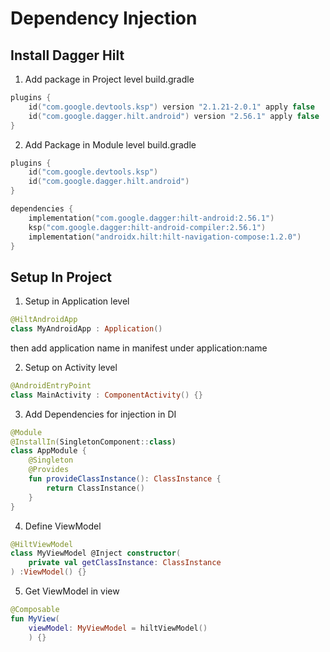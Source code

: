 # Dependency Injection

## Install Dagger Hilt
1. Add package in Project level build.gradle
```kotlin
plugins {
    id("com.google.devtools.ksp") version "2.1.21-2.0.1" apply false
    id("com.google.dagger.hilt.android") version "2.56.1" apply false
}
```
2. Add Package in Module level build.gradle
```kotlin
plugins {
    id("com.google.devtools.ksp")
    id("com.google.dagger.hilt.android")
}

dependencies {
    implementation("com.google.dagger:hilt-android:2.56.1")
    ksp("com.google.dagger:hilt-android-compiler:2.56.1")
    implementation("androidx.hilt:hilt-navigation-compose:1.2.0")
}
```

## Setup In Project

1. Setup in Application level
```kotlin
@HiltAndroidApp
class MyAndroidApp : Application()
```
then add application name in manifest under application:name

2. Setup on Activity level
```kotlin
@AndroidEntryPoint
class MainActivity : ComponentActivity() {}
```

3. Add Dependencies for injection in DI
```kotlin
@Module
@InstallIn(SingletonComponent::class)
class AppModule {
    @Singleton
    @Provides
    fun provideClassInstance(): ClassInstance {
        return ClassInstance()
    }
}
```

4. Define ViewModel
```kotlin
@HiltViewModel
class MyViewModel @Inject constructor(
    private val getClassInstance: ClassInstance
) :ViewModel() {}
```

5. Get ViewModel in view
```kotlin
@Composable
fun MyView(
    viewModel: MyViewModel = hiltViewModel()
    ) {}
```